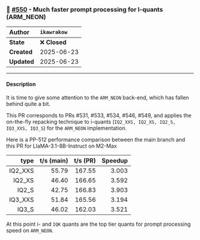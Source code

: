 ### 🔀 [#550](https://github.com/ikawrakow/ik_llama.cpp/pull/550) - Much faster prompt processing for I-quants (ARM_NEON)

| **Author** | `ikawrakow` |
| :--- | :--- |
| **State** | ❌ **Closed** |
| **Created** | 2025-06-23 |
| **Updated** | 2025-06-23 |

---

#### Description

It is time to give some attention to the `ARM_NEON` back-end, which has fallen behind quite a bit.

This PR corresponds to PRs #531, #533, #534, #546, #549, and applies the on-the-fly repacking technique to i-quants (`IQ2_XXS, IQ2_XS, IQ2_S, IQ3_XXS, IQ3_S`) for the `ARM_NEON` implementation.

Here is a PP-512 performance comparison between the main branch and this PR for LlaMA-3.1-8B-Instruct on M2-Max

| type |  t/s (main) | t/s (PR) | Speedup |
| ---: | ---: | ---: | ---: |
| IQ2_XXS | 55.79 | 167.55 | 3.003 |
| IQ2_XS   | 46.40 | 166.65 | 3.592 |
| IQ2_S     | 42.75 | 166.83 | 3.903 |
| IQ3_XXS | 51.84 | 165.56 | 3.194 |
| IQ3_S   | 46.02 | 162.03 | 3.521 |

At this point i- and `IQK` quants are the top tier quants for prompt processing speed on `ARM_NEON`.